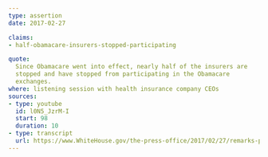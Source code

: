 ```yaml
---
type: assertion
date: 2017-02-27

claims:
- half-obamacare-insurers-stopped-participating

quote:
  Since Obamacare went into effect, nearly half of the insurers are
  stopped and have stopped from participating in the Obamacare
  exchanges.
where: listening session with health insurance company CEOs
sources:
- type: youtube
  id: l0N5_JzrM-I
  start: 98
  duration: 10
- type: transcript
  url: https://www.WhiteHouse.gov/the-press-office/2017/02/27/remarks-president-trump-listening-session-health-insurance-company-ceos
---
```

